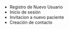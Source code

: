 * Registro de Nuevo Usuario
* Inicio de sesión 
* Invitacion a nuevo paciente
* Creación de contacto